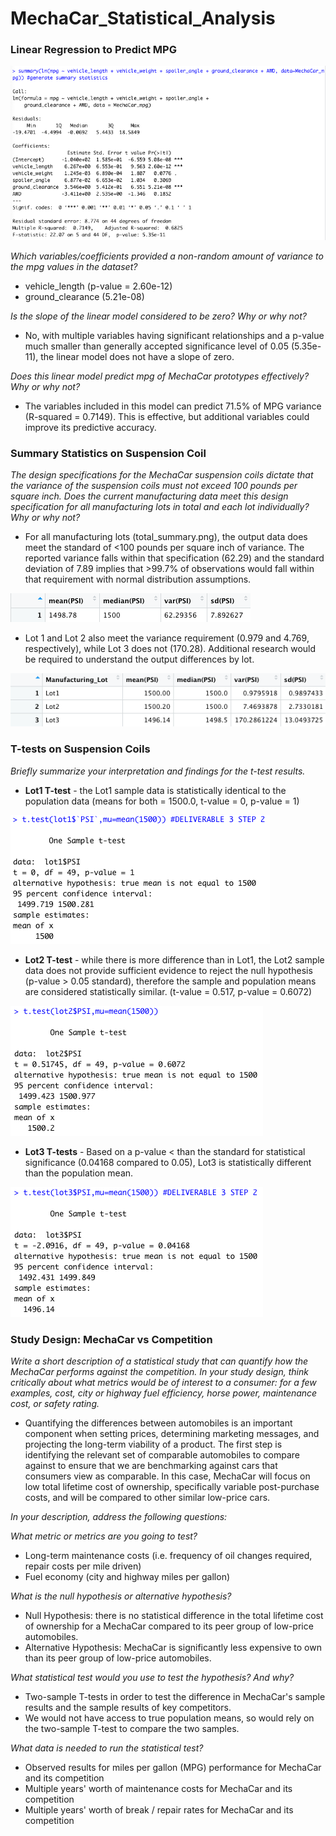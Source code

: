 # MechaCar_Statistical_Analysis

### Linear Regression to Predict MPG

![linear_regression](https://github.com/benclark62/MechaCar_Statistical_Analysis/blob/main/Regression_summary.png)

*Which variables/coefficients provided a non-random amount of variance to the mpg values in the dataset?*
- vehicle_length (p-value = 2.60e-12)
- ground_clearance (5.21e-08)

*Is the slope of the linear model considered to be zero? Why or why not?*
- No, with multiple variables having significant relationships and a p-value much smaller than generally accepted significance level of 0.05 (5.35e-11), the linear model does not have a slope of zero.

*Does this linear model predict mpg of MechaCar prototypes effectively? Why or why not?*
- The variables included in this model can predict 71.5% of MPG variance (R-squared = 0.7149).  This is effective, but additional variables could improve its predictive accuracy. 

### Summary Statistics on Suspension Coil

*The design specifications for the MechaCar suspension coils dictate that the variance of the suspension coils must not exceed 100 pounds per square inch. Does the current manufacturing data meet this design specification for all manufacturing lots in total and each lot individually? Why or why not?*

- For all manufacturing lots (total_summary.png), the output data does meet the standard of <100 pounds per square inch of variance.  The reported variance falls within that specification (62.29) and the standard deviation of 7.89 implies that >99.7% of observations would fall within that requirement with normal distribution assumptions. 

![total_summary](https://github.com/benclark62/MechaCar_Statistical_Analysis/blob/main/total_summary.png)

- Lot 1 and Lot 2 also meet the variance requirement (0.979 and 4.769, respectively), while Lot 3 does not (170.28).  Additional research would be required to understand the output differences by lot.

![lot_summary](https://github.com/benclark62/MechaCar_Statistical_Analysis/blob/main/lot_summary.png)

### T-tests on Suspension Coils

*Briefly summarize your interpretation and findings for the t-test results.*

- **Lot1 T-test** - the Lot1 sample data is statistically identical to the population data (means for both = 1500.0, t-value = 0, p-value = 1)

![lot1_ttest](https://github.com/benclark62/MechaCar_Statistical_Analysis/blob/main/lot1_ttest.png)

- **Lot2 T-test** - while there is more difference than in Lot1, the Lot2 sample data does not provide sufficient evidence to reject the null hypothesis (p-value > 0.05 standard), therefore the sample and population means are considered statistically similar.  (t-value = 0.517, p-value = 0.6072) 

![lot2_ttest](https://github.com/benclark62/MechaCar_Statistical_Analysis/blob/main/lot2_ttest.png)

- **Lot3 T-tests** - Based on a p-value < than the standard for statistical significance (0.04168 compared to 0.05), Lot3 is statistically different than the population mean.

![lot3_ttest](https://github.com/benclark62/MechaCar_Statistical_Analysis/blob/main/lot3_ttest.png)

### Study Design: MechaCar vs Competition

*Write a short description of a statistical study that can quantify how the MechaCar performs against the competition. In your study design, think critically about what metrics would be of interest to a consumer: for a few examples, cost, city or highway fuel efficiency, horse power, maintenance cost, or safety rating.*

- Quantifying the differences between automobiles is an important component when setting prices, determining marketing messages, and projecting the long-term viability of a product.  The first step is identifying the relevant set of comparable automobiles to compare against to ensure that we are benchmarking against cars that consumers view as comparable.  In this case, MechaCar will focus on low total lifetime cost of ownership, specifically variable post-purchase costs, and will be compared to other similar low-price cars.

*In your description, address the following questions:*

*What metric or metrics are you going to test?*
- Long-term maintenance costs (i.e. frequency of oil changes required, repair costs per mile driven)
- Fuel economy (city and highway miles per gallon)

*What is the null hypothesis or alternative hypothesis?*
- Null Hypothesis: there is no statistical difference in the total lifetime cost of ownership for a MechaCar compared to its peer group of low-price automobiles.
- Alternative Hypothesis: MechaCar is significantly less expensive to own than its peer group of low-price automobiles.

*What statistical test would you use to test the hypothesis? And why?*
- Two-sample T-tests in order to test the difference in MechaCar's sample results and the sample results of key competitors.
- We would not have access to true population means, so would rely on the two-sample T-test to compare the two samples.

*What data is needed to run the statistical test?*
- Observed results for miles per gallon (MPG) performance for MechaCar and its competition
- Multiple years' worth of maintenance costs for MechaCar and its competition
- Multiple years' worth of break / repair rates for MechaCar and its competition
